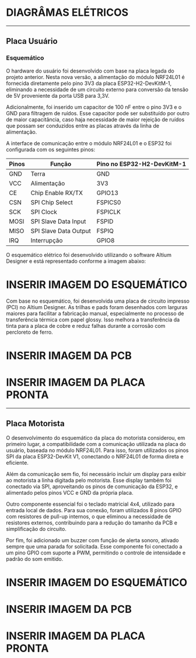 # DIAGRÂMAS ELÉTRICOS
---
## Placa Usuário 

### Esquemático
O hardware do usuário foi desenvolvido com base na placa legada do projeto anterior. Nesta nova versão, a alimentação do módulo NRF24L01 é fornecida diretamente pelo pino 3V3 da placa ESP32-H2-DevKitM-1, eliminando a necessidade de um circuito externo para conversão da tensão de 5V proveniente da porta USB para 3,3V.

Adicionalmente, foi inserido um capacitor de 100 nF entre o pino 3V3 e o GND para filtragem de ruídos. Esse capacitor pode ser substituído por outro de maior capacitância, caso haja necessidade de maior rejeição de ruídos que possam ser conduzidos entre as placas através da linha de alimentação.

A interface de comunicação entre o módulo NRF24L01 e o ESP32 foi configurada com os seguintes pinos:


| Pinos | Função                | Pino no ESP32-H2-DevKitM-1         |
|-------|-----------------------|------------------------------------|
| GND   | Terra                 | GND                                |
| VCC   | Alimentação           | 3V3                                |
| CE    | Chip Enable RX/TX     | GPIO13                             |
| CSN   | SPI Chip Select       | FSPICS0                            |
| SCK   | SPI Clock             | FSPICLK                            |
| MOSI  | SPI Slave Data Input  | FSPID                              |
| MISO  | SPI Slave Data Output | FSPIQ                              |
| IRQ   | Interrupção           | GPIO8                              |



O esquemático elétrico foi desenvolvido utilizando o software Altium Designer e está representado conforme a imagem abaixo:

# INSERIR IMAGEM DO ESQUEMÁTICO

Com base no esquemático, foi desenvolvida uma placa de circuito impresso (PCI) no Altium Designer. As trilhas e pads foram desenhados com larguras maiores para facilitar a fabricação manual, especialmente no processo de transferência térmica com papel glossy. Isso melhora a transferência da tinta para a placa de cobre e reduz falhas durante a corrosão com percloreto de ferro.

# INSERIR IMAGEM DA PCB
# INSERIR IMAGEM DA PLACA PRONTA

--- 
## Placa Motorista

O desenvolvimento do esquemático da placa do motorista considerou, em primeiro lugar, a compatibilidade com a comunicação utilizada na placa do usuário, baseada no módulo NRF24L01. Para isso, foram utilizados os pinos SPI da placa ESP32-DevKit V1, conectando o NRF24L01 de forma direta e eficiente.

Além da comunicação sem fio, foi necessário incluir um display para exibir ao motorista a linha digitada pelo motorista. Esse display também foi conectado via SPI, aproveitando os pinos de comunicação da ESP32, e alimentado pelos pinos VCC e GND da própria placa.

Outro componente essencial foi o teclado matricial 4x4, utilizado para entrada local de dados. Para sua conexão, foram utilizados 8 pinos GPIO com resistores de pull-up internos, o que eliminou a necessidade de resistores externos, contribuindo para a redução do tamanho da PCB e simplificação do circuito.

Por fim, foi adicionado um buzzer com função de alerta sonoro, ativado sempre que uma parada for solicitada. Esse componente foi conectado a um pino GPIO com suporte a PWM, permitindo o controle de intensidade e padrão do som emitido.

# INSERIR IMAGEM DO ESQUEMÁTICO

# INSERIR IMAGEM DA PCB
# INSERIR IMAGEM DA PLACA PRONTA